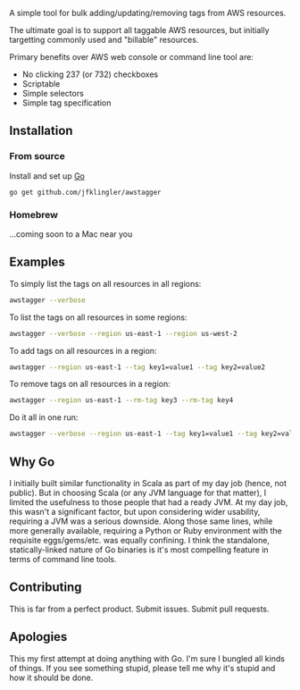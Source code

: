 A simple tool for bulk adding/updating/removing tags from AWS resources.

The ultimate goal is to support all taggable AWS resources, but initially targetting commonly used and "billable"
resources.

Primary benefits over AWS web console or command line tool are:

* No clicking 237 (or 732) checkboxes
* Scriptable
* Simple selectors
* Simple tag specification

## Installation

### From source

Install and set up [Go](https://golang.org/doc/install)

```
go get github.com/jfklingler/awstagger
```

### Homebrew

...coming soon to a Mac near you

## Examples
To simply list the tags on all resources in all regions:
```bash
awstagger --verbose
```

To list the tags on all resources in some regions:
```bash
awstagger --verbose --region us-east-1 --region us-west-2
```

To add tags on all resources in a region:
```bash
awstagger --region us-east-1 --tag key1=value1 --tag key2=value2
```

To remove tags on all resources in a region:
```bash
awstagger --region us-east-1 --rm-tag key3 --rm-tag key4
```

Do it all in one run:
```bash
awstagger --verbose --region us-east-1 --tag key1=value1 --tag key2=value2 --rm-tag key3 --rm-tag key4
```

## Why Go

I initially built similar functionality in Scala as part of my day job (hence, not public). But in choosing Scala (or
any JVM language for that matter), I limited the usefulness to those people that had a ready JVM. At my day job, this
wasn't a significant factor, but upon considering wider usability, requiring a JVM was a serious downside. Along
those same lines, while more generally available, requiring a Python or Ruby environment with the requisite eggs/gems/etc.
was equally confining. I think the standalone, statically-linked nature of Go binaries is it's most compelling feature
in terms of command line tools.

## Contributing

This is far from a perfect product. Submit issues. Submit pull requests.

## Apologies

This my first attempt at doing anything with Go. I'm sure I bungled all kinds of things. If you see something stupid,
please tell me why it's stupid and how it should be done.
